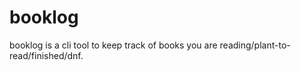 # booklog
booklog is a cli tool to keep track of books you are reading/plant-to-read/finished/dnf. 
